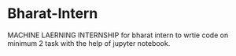 # Bharat-Intern
MACHINE LAERNING INTERNSHIP for bharat intern to wrtie code on minimum 2 task with the help of jupyter notebook.
